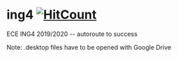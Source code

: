 # ing4 [![HitCount](http://hits.dwyl.com/alexhff/ing4.svg)](http://hits.dwyl.com/alexhff/ing4)

ECE ING4 2019/2020 -- autoroute to success

Note: .desktop files have to be opened with Google Drive
